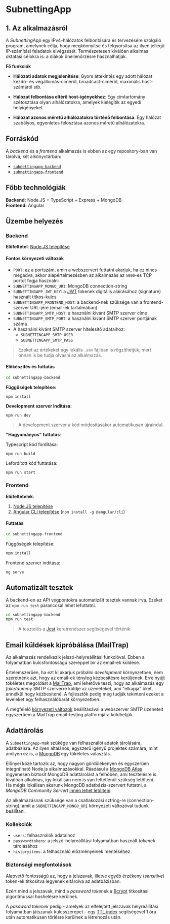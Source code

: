 # SubnettingApp

## 1. Az alkalmazásról

A _SubnettingApp_ egy IPv4-hálózatok felbontására és tervezésére szolgáló program, amelynek célja, hogy megkönnyítse és felgyorsítsa az ilyen jellegű IP‑számítási feladatok elvégzését. Természetesen kiválóan alkalmas oktatási célokra is: a diákok önellenőrzésre használhatják.

**Fő funkciók**

- **Hálózati adatok megjelenítése**:
  Gyors áttekintés egy adott hálózat kezdő- és végállomás-címéről, broadcast-címéről, maximális host-számáról stb.

- **Hálózat felbontása eltérő host-igényekhez**:
  Egy címtartomány szétosztása olyan alhálózatokra, amelyek kielégítik az egyedi helyigényeket.

- **Hálózat azonos méretű alhálózatokra történő felbontása**:
  Egy hálózat szabályos, egyenletes felosztása azonos méretű alhálózatokra.

## Forráskód

A _backend_ és a _frontend_ alkalmazás is ebben az egy repository-ban van tárolva, két alkönyvtárban:

- [`subnettingapp-backend`](/subnettingapp-backend/)
- [`subnettingapp-frontend`](/subnettingapp-frontend/)

## Főbb technológiák

**Backend:** Node.JS + TypeScript + Express + MongoDB  
**Frontend:** Angular

## Üzembe helyezés

### Backend

**Előfeltétel**: [Node.JS telepítése](https://nodejs.org/en/download)

#### Fontos környezeti változók

- `PORT`: az a portszám, amin a webszervert futtatni akarjuk, ha ez nincs megadva, akkor alapértelmezésben az alkalmazás az `5000`-es TCP portot fogja használni
- `SUBNETTINGAPP_MONGO_URI`: MongoDB connection-string
- `SUBNETTINGAPP_JWT_KEY`: a [JWT](https://jwt.io/) tokenek digitális aláírásához (signature) használt titkos-kulcs
- `SUBNETTINGAPP_FRONTEND_HOST`: a backend-nek szüksége van a frontend-szerver URL-jére (email-ek tartalmában)
- `SUBNETTINGAPP_SMTP_HOST`: a használni kívánt SMTP szerver címe
- `SUBNETTINGAPP_SMTP_PORT`: a használni kívánt SMTP szerver portjának száma
- A használni kívánt SMTP szerver hitelesítő adataihoz:
  - `SUBNETTINGAPP_SMTP_USER`
  - `SUBNETTINGAPP_SMTP_PASS`

> Ezeket az értékeket egy lokális `.env` fájlban is rögzíthetjük, mert onnan is be tudja olvasni az alkalmazás.

#### Előkészítés és futtatás

```bash
cd subnettingapp-backend
```

**Függőségek telepítése:**

```bash
npm install
```

**Development szerver inditása:**

```
npm run dev
```

> A development szerver a kód módosításakor automatikusan újraindul.

**"Hagyományos" futtatás**:

Typescript kód fordítása:

```
npm run build
```

Lefordított kód futtatása:

```
npm run start
```

### Frontend

**Előfeltételek**:

1. [Node.JS telepítése](https://nodejs.org/en/download)
2. [Angular CLI telepítése](https://nodejs.org/en/download) (`npm install -g @angular/cli`)

#### Futtatás

```bash
cd subnettingapp-frontend

```

Függőségek telepítése:

```bash
npm install
```

Frontend szerver indítása:

```
ng serve
```

## Automatizált tesztek

A backend-en az API végpontokra automatizált tesztek vannak írva. Ezeket az `npm run test` paranccsal lehet lefuttatni.

```bash
cd subnettingapp-backend
npm run test
```

> A tesztelés a [Jest](https://jestjs.io/) keretrendszer segítségével történik.

## Email küldések kipróbálása (MailTrap)

Az alkalmazás rendelkezik jelszó-helyreállítási funkcióval. Ebben a folyamatban kulcsfontosságú szereppel bír az email-ek küldése.

Értelemszerűen, ha ezt ki akarjuk próbálni _development_ környezetben, nem szeretnénk azt, hogy az email-ek tényleg kézbesítésre kerüljenek.
Erre nyújt tökéletes megoldást a [MailTrap](https://mailtrap.io/), ami lehetővé teszi, hogy az alkalmazás egy _fake/dummy_ SMTP szerverre küldje az üzeneteket, ami "elkapja" őket, annélkül hogy kézbesítené. A fejlesztők pedig meg tudják tekinteni ezeket a leveleket egy felhasználóbarát környezetben.

A megfelelő [környezeti változók](#fontos-környezeti-változók) beállításával a webszerver SMTP üzeneteit egyszerűem a MailTrap email-testing platformjára küldhetjük.

## Adattárolás

A `SubnettingApp`-nak szükége van felhasználói adatok tárolására, adatbázisra.
Az ilyen általános, egyszerű igényű projektek számára, mint amilyen ez is, a [MongoDB](https://www.mongodb.com/) egy tökéletes választás.

Előnyei közé tartozik az, hogy nagyon gördülékenyen és egyszerűen integrálható Node.js alkalmazásokkal. Ráadásul a [MongoDB Atlas](https://www.mongodb.com/products/platform/atlas-database) ingyenesen biztosít MongoDB adattárolást a felhőben, ami tesztelésre is kiválóan alkalmas, így lokálisan nem is van feltétlenül szükség letölteni.  
Ha mégis lokálisan akarunk MongoDB adatbázis-szervert futtatni, a *MongoDB Community Server*t [innen lehet letölteni](https://www.mongodb.com/try/download/community).

Az alkalmazásnak szüksége van a csatlakozási sztring-re (connection-string), amit a `SUBNETTINGAPP_MONGO_URI` környezeti változóval tudunk beállítani.

### Kollekciók

- `users`: felhasználók adataihoz
- `passwordtokens`: a jelszó-helyreállítási folyamatban használt *token*ek tárolásához
- `historyitems`: a felhasználó előzményeinek mentéséhez

### Biztonsági megfontolások

Alapvető fontosságú az, hogy a jelszavak, illetve egyéb érzékeny (_sensitive_) token-ek titkosítva legyenek eltárolva az adatbázisban.

Ezért mind a jelszavak, mind a *password token*ek a [Bcrypt](https://www.npmjs.com/package/bcrypt) titkosítási algoritmussal *hash*elésre kerülnek.

A _password tokenek_ pedig - amelyek az elfelejtett jelszavak helyreállítási folyamatban játszanak kulcsszerepet - egy [TTL index](https://www.mongodb.com/docs/manual/core/index-ttl/) segítségével 1 óra után automatikusan törlésre kerülnek a létrehozás után.

